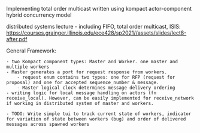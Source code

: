 Implementing total order multicast  written using kompact actor-component hybrid concurrency model

distributed systems lecture - including FIFO, total order multicast, ISIS: https://courses.grainger.illinois.edu/ece428/sp2021//assets/slides/lect8-after.pdf


General Framework: 

    - two Kompact component types: Master and Worker. one master and multiple workers 
    - Master generates a port for request response from workers. 
        - request enum contains two types: one for RFP (request for proposal) and one for accepted sequence_number & message.
        - Master logical clock determines message delivery ordering
    - writing logic for local message handling on actors (fn receive_local). However, can be easily implemented for receive_network
    if working in distributed system of master and workers. 

    - TODO: Write simple tui to track current state of workers, indicator for variation of state between workers (bug) and order of delivered messages across spawned workers
